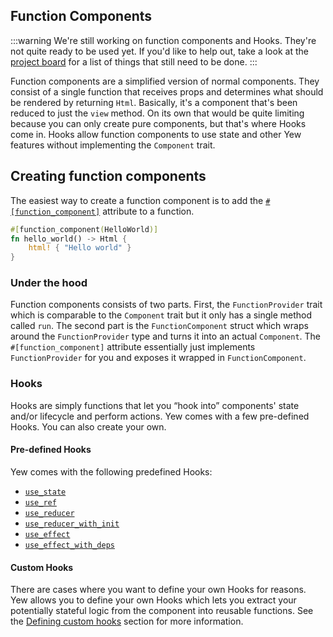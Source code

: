 ## Function Components

:::warning
We're still working on function components and Hooks. They're not quite ready to be used yet.
If you'd like to help out, take a look at the [project board](https://github.com/yewstack/yew/projects/3) for a list of things that still need to be done.
:::


Function components are a simplified version of normal components.
They consist of a single function that receives props and determines what should be rendered by returning `Html`.
Basically, it's a component that's been reduced to just the `view` method.
On its own that would be quite limiting because you can only create pure components, but that's where Hooks come in.
Hooks allow function components to use state and other Yew features without implementing the `Component` trait.

## Creating function components

The easiest way to create a function component is to add the [`#[function_component]`](function-components/attribute.md) attribute to a function.

```rust
#[function_component(HelloWorld)]
fn hello_world() -> Html {
    html! { "Hello world" }
}
```

### Under the hood

Function components consists of two parts.
First, the `FunctionProvider` trait which is comparable to the `Component` trait but it only has a single method called `run`.
The second part is the `FunctionComponent` struct which wraps around the `FunctionProvider` type and turns it into an actual `Component`. 
The `#[function_component]` attribute essentially just implements `FunctionProvider` for you and exposes it wrapped in `FunctionComponent`.

### Hooks

Hooks are simply functions that let you “hook into” components' state and/or lifecycle and perform actions. Yew comes with a few pre-defined Hooks. You can also create your own.

#### Pre-defined Hooks

Yew comes with the following predefined Hooks:
- [`use_state`](function-components/pre-defined-hooks.md#use_state)
- [`use_ref`](function-components/pre-defined-hooks.md#use_ref)
- [`use_reducer`](function-components/pre-defined-hooks.md#use_reducer)
- [`use_reducer_with_init`](function-components/pre-defined-hooks.md#use_reducer_with_init)
- [`use_effect`](function-components/pre-defined-hooks.md#use_effect)
- [`use_effect_with_deps`](function-components/pre-defined-hooks.md#use_effect_with_deps)

#### Custom Hooks

There are cases where you want to define your own Hooks for reasons. Yew allows you to define your own Hooks which lets you extract your potentially stateful logic from the component into reusable functions. 
See the [Defining custom hooks](function-components/custom-hooks.md#defining-custom-hooks) section for more information.
